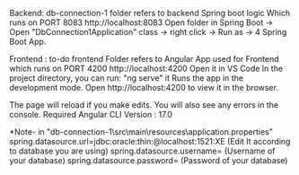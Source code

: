 Backend:
db-connection-1 folder refers to backend Spring boot logic Which runs on PORT 8083
http://localhost:8083
Open folder in Spring Boot -> Open "DbConnection1Application" class -> right click -> Run as -> 4 Spring Boot App.


Frontend :
to-do frontend Folder refers to Angular App used for Frontend which runs on PORT 4200
http://localhost:4200
Open it in VS Code
In the project directory, you can run:
"ng serve"
 it Runs the app in the development mode.
Open http://localhost:4200 to view it in the browser.

The page will reload if you make edits.
You will also see any errors in the console.
Required Angular CLI Version : 17.0

*Note- in "db-connection-1\src\main\resources\application.properties" 
        spring.datasource.url=jdbc:oracle:thin:@localhost:1521:XE  (Edit It according to database you are using)
        spring.datasource.username= (Username of your database)
        spring.datasource.password= (Password of your database)
